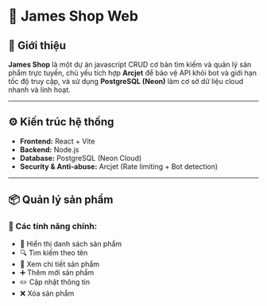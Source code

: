 # 🛒 James Shop Web

## 📌 Giới thiệu

**James Shop** là một dự án javascript CRUD cơ bản tìm kiếm và quản lý sản phẩm trực tuyến, chủ yếu tích hợp **Arcjet** để bảo vệ API khỏi bot và giới hạn tốc độ truy cập, và sử dụng **PostgreSQL (Neon)** làm cơ sở dữ liệu cloud nhanh và linh hoạt.

---

## ⚙️ Kiến trúc hệ thống

- **Frontend:** React + Vite
- **Backend:** Node.js
- **Database:** PostgreSQL (Neon Cloud)
- **Security & Anti-abuse:** Arcjet (Rate limiting + Bot detection)

---

## 📦 Quản lý sản phẩm

### 🧰 Các tính năng chính:

- 📃 Hiển thị danh sách sản phẩm
- 🔍 Tìm kiếm theo tên
- 📄 Xem chi tiết sản phẩm
- ➕ Thêm mới sản phẩm
- ✏️ Cập nhật thông tin
- ❌ Xóa sản phẩm
